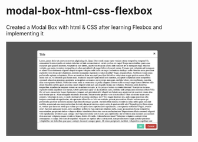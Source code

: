 # modal-box-html-css-flexbox
Created a Modal Box with html &amp; CSS after learning Flexbox and implementing it

![Screenshot of the Modal Box](https://github.com/mukulkandhari/modal-box-html-css-flexbox/blob/main/Screenshot%20of%20Modal%20Box.png)
